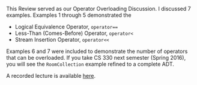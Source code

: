 This Review served as our Operator Overloading Discussion. I discussed
7 examples. Examples 1 through 5 demonstrated the 
  
  - Logical Equivalence Operator, `operator==`
  - Less-Than (Comes-Before) Operator, `operator<`
  - Stream Insertion Operator, `operator<<` 

Examples 6 and 7 were included to demonstrate the number of operators that can
be overloaded. If you take CS 330 next semester (Spring 2016), you will see the
`RoomCollection` example refined to a complete ADT.

A recorded lecture is available [here](https://youtu.be/thIpwZVYoXI).
